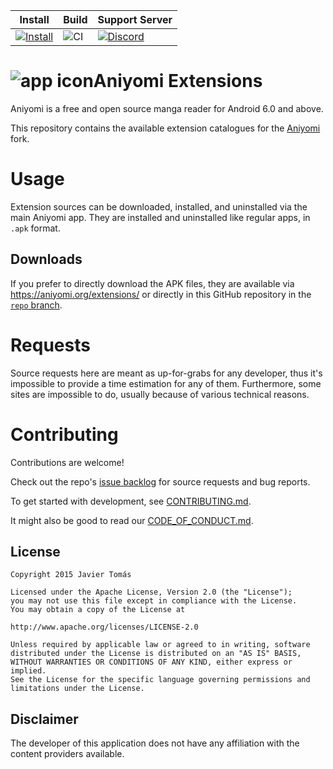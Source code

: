 | Install | Build | Support Server |
|---------|-------|----------------|
| [![Install](https://img.shields.io/badge/Click%20here%20to%20install%20this%20repo-green&style=flat)](aniyomi://add-repo?url=https://raw.githubusercontent.com/aniyomiorg/aniyomi-extensions/repo/index.min.json) | ![CI](https://github.com/aniyomiorg/aniyomi-extensions/workflows/CI/badge.svg?event=push) | [![Discord](https://img.shields.io/discord/841701076242530374?label=discord&labelColor=7289da&color=2c2f33&style=flat)](https://discord.gg/F32UjdJZrR) |

# ![app icon](./.github/readme-images/app-icon.png)Aniyomi Extensions
Aniyomi is a free and open source manga reader for Android 6.0 and above.

This repository contains the available extension catalogues for the [Aniyomi](https://github.com/aniyomiorg/aniyomi) fork.

# Usage

Extension sources can be downloaded, installed, and uninstalled via the main Aniyomi app. They are installed and uninstalled like regular apps, in `.apk` format.

## Downloads

If you prefer to directly download the APK files, they are available via https://aniyomi.org/extensions/ or directly in this GitHub repository in the [`repo` branch](https://github.com/aniyomiorg/aniyomi-extensions/tree/repo/apk).

# Requests

Source requests here are meant as up-for-grabs for any developer, thus it's impossible to provide a time estimation for any of them. Furthermore, some sites are impossible to do, usually because of various technical reasons.

# Contributing

Contributions are welcome!

Check out the repo's [issue backlog](https://github.com/aniyomiorg/aniyomi-extensions/issues) for source requests and bug reports.

To get started with development, see [CONTRIBUTING.md](./CONTRIBUTING.md).

It might also be good to read our [CODE_OF_CONDUCT.md](./CODE_OF_CONDUCT.md).

## License

    Copyright 2015 Javier Tomás

    Licensed under the Apache License, Version 2.0 (the "License");
    you may not use this file except in compliance with the License.
    You may obtain a copy of the License at

    http://www.apache.org/licenses/LICENSE-2.0

    Unless required by applicable law or agreed to in writing, software
    distributed under the License is distributed on an "AS IS" BASIS,
    WITHOUT WARRANTIES OR CONDITIONS OF ANY KIND, either express or implied.
    See the License for the specific language governing permissions and
    limitations under the License.

## Disclaimer

The developer of this application does not have any affiliation with the content providers available.
